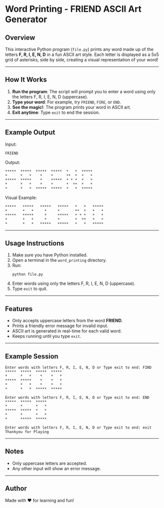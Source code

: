 # Word Printing - FRIEND ASCII Art Generator

## Overview

This interactive Python program (`file.py`) prints any word made up of the letters **F, R, I, E, N, D** in a fun ASCII art style. Each letter is displayed as a 5x5 grid of asterisks, side by side, creating a visual representation of your word!

---

## How It Works

1. **Run the program**: The script will prompt you to enter a word using only the letters F, R, I, E, N, D (uppercase).
2. **Type your word**: For example, try `FRIEND`, `FIRE`, or `END`.
3. **See the magic!**: The program prints your word in ASCII art.
4. **Exit anytime**: Type `exit` to end the session.

---

## Example Output

Input:
```
FRIEND
```
Output:
```
*****  *****  *****  *****  *   *  ***** 
*      *   *    *    *      **  *  *   *
*****  *****    *    *****  * * *  *   *
*      *   *    *    *      *  **  *   *
*      *   *  *****  *****  *   *  *****
```

Visual Example:

```
*****   *****   *****   *****   *   *   *****
*       *   *     *     *       **  *   *   *
*****   *****     *     *****   * * *   *   *
*       *   *     *     *       *  **   *   *
*       *   *   *****   *****   *   *   *****
```

---

## Usage Instructions

1. Make sure you have Python installed.
2. Open a terminal in the `word_printing` directory.
3. Run:
   ```
   python file.py
   ```
4. Enter words using only the letters F, R, I, E, N, D (uppercase).
5. Type `exit` to quit.

---

## Features

- Only accepts uppercase letters from the word **FRIEND**.
- Prints a friendly error message for invalid input.
- ASCII art is generated in real-time for each valid word.
- Keeps running until you type `exit`.

---

## Example Session

```
Enter words with letters F, R, I, E, N, D or Type exit to end: FIND
*****  *****  *****  *****
*      *   *    *    *   *
*****  *****    *    *   *
*      *   *    *    *   *
*      *   *  *****  *****

Enter words with letters F, R, I, E, N, D or Type exit to end: END
*****  *****  *****
*      *      *   *
*****  *****  *   *
*      *      *   *
*      *****  *****

Enter words with letters F, R, I, E, N, D or Type exit to end: exit
Thankyou for Playing
```

---

## Notes

- Only uppercase letters are accepted.
- Any other input will show an error message.

---

## Author

Made with ❤️ for learning and fun!